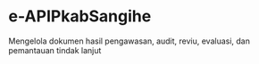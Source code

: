# e-APIPkabSangihe
Mengelola dokumen hasil pengawasan, audit, reviu, evaluasi, dan pemantauan tindak lanjut
